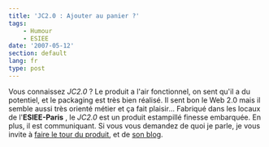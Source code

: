 ```yaml
---
title: 'JC2.0 : Ajouter au panier ?'
tags:
    - Humour
    - ESIEE
date: '2007-05-12'
section: default
lang: fr
type: post
---
```


Vous connaissez _JC2.0_&nbsp;? Le produit a l'air fonctionnel, on sent qu'il a du potentiel, et le packaging est très bien réalisé. Il sent bon le Web 2.0 mais il semble aussi très orienté métier et ça fait plaisir… Fabriqué dans les locaux de l'**ESIEE-Paris** , le _JC2.0_ est un produit estampillé finesse embarquée. En plus, il est communiquant. Si vous vous demandez de quoi je parle, je vous invite à [faire le tour du produit](http://choain.fr/cvjc20/), et de [son blog](http://jchoain.free.fr/wordpressfr/).